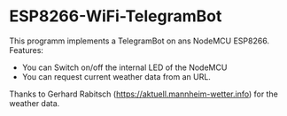 # ESP8266-WiFi-TelegramBot


This programm implements a TelegramBot on ans NodeMCU ESP8266.
Features:
- You can Switch on/off the internal LED of the NodeMCU
- You can request current weather data from an URL.




Thanks to Gerhard Rabitsch (https://aktuell.mannheim-wetter.info) for the weather data.
